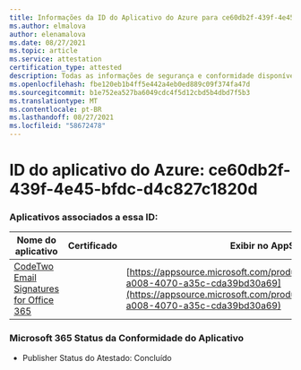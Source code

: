 ```yaml
---
title: Informações da ID do Aplicativo do Azure para ce60db2f-439f-4e45-bfdc-d4c827c1820d
ms.author: elmalova
author: elenamalova
ms.date: 08/27/2021
ms.topic: article
ms.service: attestation
certification_type: attested
description: Todas as informações de segurança e conformidade disponíveis para ce60db2f-439f-4e45-bfdc-d4c827c1820d.
ms.openlocfilehash: fbe120eb1b4ff5e442a4eb0ed889c09f374fa47d
ms.sourcegitcommit: b1e752ea527ba6049cdc4f5d12cbd5b4dbd7f5b3
ms.translationtype: MT
ms.contentlocale: pt-BR
ms.lasthandoff: 08/27/2021
ms.locfileid: "58672478"
---
```

# <a name="azure-app-id-ce60db2f-439f-4e45-bfdc-d4c827c1820d"></a>ID do aplicativo do Azure: ce60db2f-439f-4e45-bfdc-d4c827c1820d


### <a name="apps-associated-with-this-id"></a>Aplicativos associados a essa ID:
| **Nome do aplicativo** | **Certificado** | **Exibir no AppSource** |
|--------------|---------------|-----------------------|
| [CodeTwo Email Signatures for Office 365](https://docs.microsoft.com/microsoft-365-app-certification/forward/codetwo.3d2daeb9-a008-4070-a35c-cda39bd30a69) |  | [https://appsource.microsoft.com/product/office/codetwo.3d2daeb9-a008-4070-a35c-cda39bd30a69](https://appsource.microsoft.com/product/office/codetwo.3d2daeb9-a008-4070-a35c-cda39bd30a69) |

### <a name="microsoft-365-app-compliance-status"></a>Microsoft 365 Status da Conformidade do Aplicativo
- Publisher Status do Atestado: Concluído
